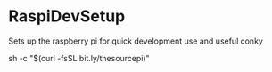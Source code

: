 # RaspiDevSetup
Sets up the raspberry pi for quick development use and useful conky

sh -c "$(curl -fsSL bit.ly/thesourcepi)"
